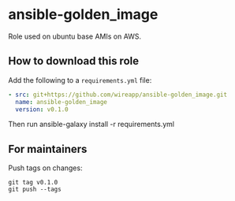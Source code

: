 # ansible-golden_image

Role used on ubuntu base AMIs on AWS.

## How to download this role

Add the following to a `requirements.yml` file:

```yml
- src: git+https://github.com/wireapp/ansible-golden_image.git
  name: ansible-golden_image
  version: v0.1.0
```

Then run ansible-galaxy install -r requirements.yml

## For maintainers

Push tags on changes:

```
git tag v0.1.0
git push --tags
```
